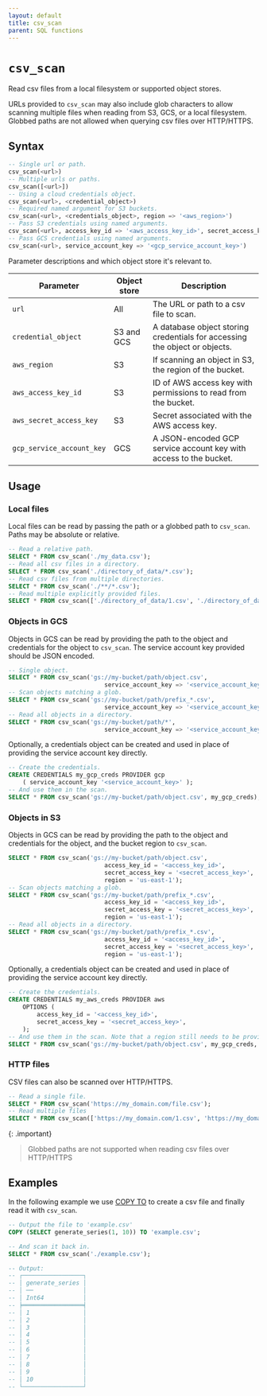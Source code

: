 ```yaml
---
layout: default
title: csv_scan
parent: SQL functions
---
```


# `csv_scan`

Read csv files from a local filesystem or supported object stores.

URLs provided to `csv_scan` may also include glob characters to allow
scanning multiple files when reading from S3, GCS, or a local filesystem.
Globbed paths are not allowed when querying csv files over HTTP/HTTPS.

## Syntax

```sql
-- Single url or path.
csv_scan(<url>)
-- Multiple urls or paths.
csv_scan([<url>])
-- Using a cloud credentials object.
csv_scan(<url>, <credential_object>)
-- Required named argument for S3 buckets.
csv_scan(<url>, <credentials_object>, region => '<aws_region>')
-- Pass S3 credentials using named arguments.
csv_scan(<url>, access_key_id => '<aws_access_key_id>', secret_access_key => '<aws_secret_access_key>', region => '<aws_region>')
-- Pass GCS credentials using named arguments.
csv_scan(<url>, service_account_key => '<gcp_service_account_key>')
```

Parameter descriptions and which object store it's relevant to.

| Parameter                 | Object store | Description                                                                |
|---------------------------|--------------|----------------------------------------------------------------------------|
| `url`                     | All          | The URL or path to a csv file to scan.                                     |
| `credential_object`       | S3 and GCS   | A database object storing credentials for accessing the object or objects. |
| `aws_region`              | S3           | If scanning an object in S3, the region of the bucket.                     |
| `aws_access_key_id`       | S3           | ID of AWS access key with permissions to read from the bucket.             |
| `aws_secret_access_key`   | S3           | Secret associated with the AWS access key.                                 |
| `gcp_service_account_key` | GCS          | A JSON-encoded GCP service account key with access to the bucket.          |

## Usage

### Local files

Local files can be read by passing the path or a globbed path to `csv_scan`.
Paths may be absolute or relative.

```sql
-- Read a relative path.
SELECT * FROM csv_scan('./my_data.csv');
-- Read all csv files in a directory.
SELECT * FROM csv_scan('./directory_of_data/*.csv');
-- Read csv files from multiple directories.
SELECT * FROM csv_scan('./**/*.csv');
-- Read multiple explicitly provided files.
SELECT * FROM csv_scan(['./directory_of_data/1.csv', './directory_of_data/2.csv']);
```

### Objects in GCS

Objects in GCS can be read by providing the path to the object and credentials
for the object to `csv_scan`. The service account key provided should be
JSON encoded.

```sql
-- Single object.
SELECT * FROM csv_scan('gs://my-bucket/path/object.csv',
                           service_account_key => '<service_account_key>');
-- Scan objects matching a glob.
SELECT * FROM csv_scan('gs://my-bucket/path/prefix_*.csv',
                           service_account_key => '<service_account_key>');
-- Read all objects in a directory.
SELECT * FROM csv_scan('gs://my-bucket/path/*',
                           service_account_key => '<service_account_key>');
```

Optionally, a credentials object can be created and used in place of providing
the service account key directly.

```sql
-- Create the credentials.
CREATE CREDENTIALS my_gcp_creds PROVIDER gcp
    ( service_account_key '<service_account_key>' );
-- And use them in the scan.
SELECT * FROM csv_scan('gs://my-bucket/path/object.csv', my_gcp_creds);
```

### Objects in S3

Objects in GCS can be read by providing the path to the object and credentials
for the object, and the bucket region to `csv_scan`.

```sql
SELECT * FROM csv_scan('gs://my-bucket/path/object.csv',
                           access_key_id = '<access_key_id>',
                           secret_access_key = '<secret_access_key>',
                           region = 'us-east-1');
-- Scan objects matching a glob.
SELECT * FROM csv_scan('gs://my-bucket/path/prefix_*.csv',
                           access_key_id = '<access_key_id>',
                           secret_access_key = '<secret_access_key>',
                           region = 'us-east-1');
-- Read all objects in a directory.
SELECT * FROM csv_scan('gs://my-bucket/path/prefix_*.csv',
                           access_key_id = '<access_key_id>',
                           secret_access_key = '<secret_access_key>',
                           region = 'us-east-1');
```

Optionally, a credentials object can be created and used in place of providing
the service account key directly.

```sql
-- Create the credentials.
CREATE CREDENTIALS my_aws_creds PROVIDER aws
    OPTIONS (
        access_key_id = '<access_key_id>',
        secret_access_key = '<secret_access_key>',
    );
-- And use them in the scan. Note that a region still needs to be provided
SELECT * FROM csv_scan('gs://my-bucket/path/object.csv', my_gcp_creds, region => 'us-east-1');
```

### HTTP files

CSV files can also be scanned over HTTP/HTTPS.

```sql
-- Read a single file.
SELECT * FROM csv_scan('https://my_domain.com/file.csv');
-- Read multiple files
SELECT * FROM csv_scan(['https://my_domain.com/1.csv', 'https://my_domain.com/2.csv']);
```

{: .important}

> Globbed paths are not supported when reading csv files over HTTP/HTTPS

## Examples

In the following example we use [COPY TO] to create a csv file and finally
read it with `csv_scan`.

```sql
-- Output the file to 'example.csv'
COPY (SELECT generate_series(1, 10)) TO 'example.csv';

-- And scan it back in.
SELECT * FROM csv_scan('./example.csv');

-- Output:
-- ┌─────────────────┐
-- │ generate_series │
-- │ ──              │
-- │ Int64           │
-- ╞═════════════════╡
-- │ 1               │
-- │ 2               │
-- │ 3               │
-- │ 4               │
-- │ 5               │
-- │ 6               │
-- │ 7               │
-- │ 8               │
-- │ 9               │
-- │ 10              │
-- └─────────────────┘
```

[COPY TO]: /glaredb/sql-commands/copy-to
